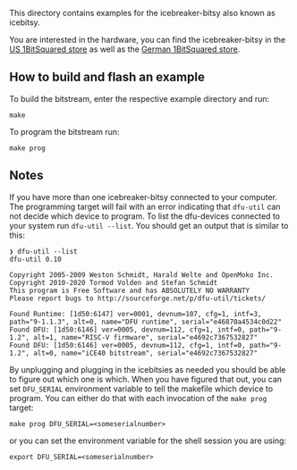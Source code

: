 This directory contains examples for the icebreaker-bitsy also known as icebitsy.

You are interested in the hardware, you can find the icebreaker-bitsy in the [US 1BitSquared store](https://1bitsquared.com/products/icebreaker-bitsy) as well as the [German 1BitSquared store](https://1bitsquared.de/products/icebreaker-bitsy).

## How to build and flash an example

To build the bitstream, enter the respective example directory and run:
```
make
```

To program the bitstream run:

```
make prog
```

## Notes
If you have more than one icebreaker-bitsy connected to your computer. The programming target will fail with an error indicating that `dfu-util` can not decide which device to program. To list the dfu-devices connected to your system run `dfu-util --list`. You should get an output that is similar to this:
```
❯ dfu-util --list
dfu-util 0.10

Copyright 2005-2009 Weston Schmidt, Harald Welte and OpenMoko Inc.
Copyright 2010-2020 Tormod Volden and Stefan Schmidt
This program is Free Software and has ABSOLUTELY NO WARRANTY
Please report bugs to http://sourceforge.net/p/dfu-util/tickets/

Found Runtime: [1d50:6147] ver=0001, devnum=107, cfg=1, intf=3, path="9-1.1.3", alt=0, name="DFU runtime", serial="e46870a4534c0d22"
Found DFU: [1d50:6146] ver=0005, devnum=112, cfg=1, intf=0, path="9-1.2", alt=1, name="RISC-V firmware", serial="e4692c7367532827"
Found DFU: [1d50:6146] ver=0005, devnum=112, cfg=1, intf=0, path="9-1.2", alt=0, name="iCE40 bitstream", serial="e4692c7367532827"
```

By unplugging and plugging in the icebitsies as needed you should be able to figure out which one is which. When you have figured that out, you can set `DFU_SERIAL` environment variable to tell the makefile which device to program. You can either do that with each invocation of the `make prog` target:
```
make prog DFU_SERIAL=<someserialnumber>
```
or you can set the environment variable for the shell session you are using:
```
export DFU_SERIAL=<someserialnumber>
```